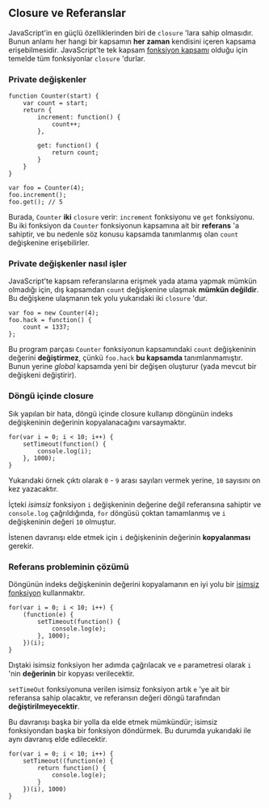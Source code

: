 ## Closure ve Referanslar

JavaScript'in en güçlü özelliklerinden biri de `closure` 'lara sahip olmasıdır.
Bunun anlamı her hangi bir kapsamın **her zaman** kendisini içeren kapsama
erişebilmesidir. JavaScript'te tek kapsam [fonksiyon kapsamı](#function.scopes)
olduğu için temelde tüm fonksiyonlar `closure` 'durlar.

### Private değişkenler

    function Counter(start) {
        var count = start;
        return {
            increment: function() {
                count++;
            },

            get: function() {
                return count;
            }
        }
    }

    var foo = Counter(4);
    foo.increment();
    foo.get(); // 5

Burada, `Counter` **iki** `closure` verir: `increment` fonksiyonu ve `get`
fonksiyonu. Bu iki fonksiyon da `Counter` fonksiyonun kapsamına ait bir
**referans** 'a sahiptir, ve bu nedenle söz konusu kapsamda tanımlanmış olan
`count` değişkenine erişebilirler.

### Private değişkenler nasıl işler

JavaScript'te kapsam referanslarına erişmek yada atama yapmak mümkün olmadığı
için, dış kapsamdan `count` değişkenine ulaşmak **mümkün değildir**. Bu
değişkene ulaşmanın tek yolu yukarıdaki iki `closure` 'dur.

    var foo = new Counter(4);
    foo.hack = function() {
        count = 1337;
    };

Bu program parçası `Counter` fonksiyonun kapsamındaki `count` değişkeninin
değerini **değiştirmez**, çünkü `foo.hack` **bu kapsamda** tanımlanmamıştır.
Bunun yerine *global* kapsamda yeni bir değişen oluşturur (yada mevcut bir
değişkeni değiştirir).

### Döngü içinde closure

Sık yapılan bir hata, döngü içinde closure kullanıp döngünün indeks değişkeninin
değerinin kopyalanacağını varsaymaktır.

    for(var i = 0; i < 10; i++) {
        setTimeout(function() {
            console.log(i);  
        }, 1000);
    }

Yukarıdaki örnek çıktı olarak `0` - `9` arası sayıları vermek yerine, `10`
sayısını on kez yazacaktır.

İçteki *isimsiz* fonksiyon `i` değişkeninin değerine değil referansına sahiptir
ve `console.log` çağrıldığında, `for` döngüsü çoktan tamamlanmış ve `i`
değişkeninin değeri `10` olmuştur.

İstenen davranışı elde etmek için `i` değişkeninin değerinin **kopyalanması**
gerekir.

### Referans probleminin çözümü

Döngünün indeks değişkeninin değerini kopyalamanın en iyi yolu bir 
[isimsiz fonksiyon](#function.scopes) kullanmaktır.

    for(var i = 0; i < 10; i++) {
        (function(e) {
            setTimeout(function() {
                console.log(e);  
            }, 1000);
        })(i);
    }

Dıştaki isimsiz fonksiyon her adımda çağrılacak ve `e` parametresi olarak
`i` 'nin **değerinin** bir kopyası verilecektir.

`setTimeOut` fonksiyonuna verilen isimsiz fonksiyon artık `e` 'ye ait bir
referansa sahip olacaktır, ve referansın değeri döngü tarafından
**değiştirilmeyecektir**.

Bu davranışı başka bir yolla da elde etmek mümkündür; isimsiz fonksiyondan başka
bir fonksiyon döndürmek. Bu durumda yukarıdaki ile aynı davranış elde
edilecektir.

    for(var i = 0; i < 10; i++) {
        setTimeout((function(e) {
            return function() {
                console.log(e);
            }
        })(i), 1000)
    }

